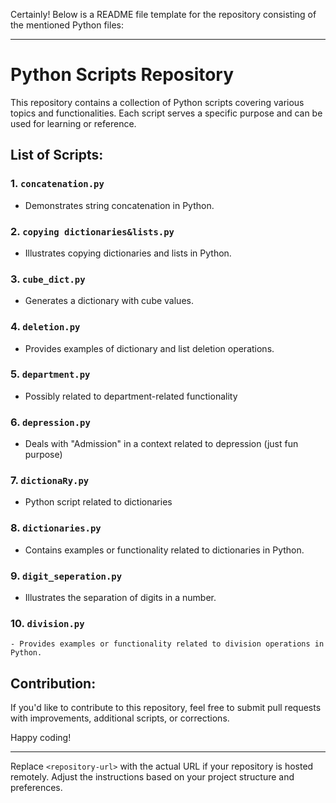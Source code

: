 Certainly! Below is a README file template for the repository consisting of the mentioned Python files:

---

# Python Scripts Repository

This repository contains a collection of Python scripts covering various topics and functionalities. Each script serves a specific purpose and can be used for learning or reference.

## List of Scripts:

### 1. `concatenation.py`
   - Demonstrates string concatenation in Python.

### 2. `copying dictionaries&lists.py`
   - Illustrates copying dictionaries and lists in Python.

### 3. `cube_dict.py`
   - Generates a dictionary with cube values.

### 4. `deletion.py`
   - Provides examples of dictionary and list deletion operations.

### 5. `department.py`
   - Possibly related to department-related functionality
     
### 6. `depression.py`
   - Deals with "Admission" in a context related to depression (just fun purpose)
### 7. `dictionaRy.py`
  - Python script related to dictionaries
### 8. `dictionaries.py`
   - Contains examples or functionality related to dictionaries in Python.

### 9. `digit_seperation.py`
   - Illustrates the separation of digits in a number.

### 10. `division.py`
    - Provides examples or functionality related to division operations in Python.

## Contribution:

If you'd like to contribute to this repository, feel free to submit pull requests with improvements, additional scripts, or corrections.

Happy coding!

---

Replace `<repository-url>` with the actual URL if your repository is hosted remotely. Adjust the instructions based on your project structure and preferences.
